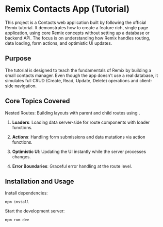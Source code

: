 # Remix Contacts App (Tutorial)
This project is a Contacts web application built by following the official Remix tutorial. It demonstrates how to create a feature rich, single page application, using core Remix concepts without setting up a database or backend API. The focus is on understanding how Remix handles routing, data loading, form actions, and optimistic UI updates.

## Purpose
The tutorial is designed to teach the fundamentals of Remix by building a small contacts manager. Even though the app doesn't use a real database, it simulates full CRUD (Create, Read, Update, Delete) operations and client-side navigation.

## Core Topics Covered
Nested Routes: Building layouts with parent and child routes using <Outlet />.


1. **Loaders**: Loading data server-side for route components with loader functions.

2. **Actions**: Handling form submissions and data mutations via action functions.

3. **Optimistic UI**: Updating the UI instantly while the server processes changes.

4. **Error Boundaries**: Graceful error handling at the route level.

## Installation and Usage

Install dependencies:

```shell
npm install
```
Start the development server:

```shell
npm run dev
```